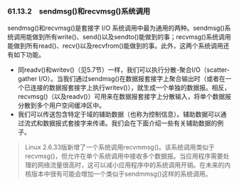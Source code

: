 ### 61.13.2　sendmsg()和recvmsg()系统调用

sendmsg()和recvmsg()是套接字 I/O 系统调用中最为通用的两种。sendmsg()系统调用能做到所有write()、send()以及sendto()能做到的事；recvmsg()系统调用能做到所有read()、recv()以及recvfrom()能做到的事。此外，这两个系统调用还有如下功能。

+ 同readv()和writev()（见5.7节）一样，我们可以执行分散-聚合I/O（scatter-gather I/O）。当我们通过sendmsg()在数据报套接字上聚合输出时（或者在一个已连接的数据报套接字上执行writev()），就生成一个单独的数据报。相反，recvmsg()（以及readv()）可用来在数据报套接字上分散输入，将单个数据报分散到多个用户空间缓冲区中。
+ 我们可以传送包含特定于域的辅助数据（也称为控制信息）。辅助数据可以通过流式和数据报式套接字来传递。我们会在下面介绍一些有关辅助数据的例子。

> Linux 2.6.33版新增了一个系统调用recvmmsg()。该系统调用类似于recvmsg()，但允许在单个系统调用中接收多个数据报。当应用程序需要处理的网络流量很高时，这可以减小应用程序中的系统调用开销。在未来的内核版本中很有可能会增加一个类似于sendmmsg()这样的系统调用。

